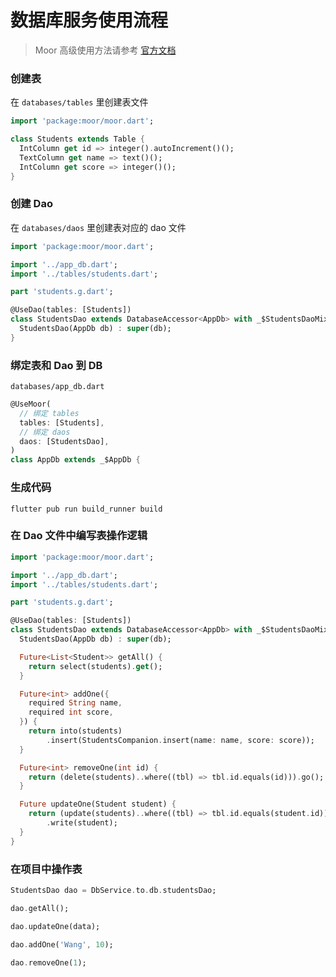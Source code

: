 # 数据库服务使用流程

> Moor 高级使用方法请参考 [官方文档](https://moor.simonbinder.eu/docs/)

### 创建表

在 `databases/tables` 里创建表文件

```dart
import 'package:moor/moor.dart';

class Students extends Table {
  IntColumn get id => integer().autoIncrement()();
  TextColumn get name => text()();
  IntColumn get score => integer()();
}
```

### 创建 Dao

在 `databases/daos` 里创建表对应的 dao 文件

```dart
import 'package:moor/moor.dart';

import '../app_db.dart';
import '../tables/students.dart';

part 'students.g.dart';

@UseDao(tables: [Students])
class StudentsDao extends DatabaseAccessor<AppDb> with _$StudentsDaoMixin {
  StudentsDao(AppDb db) : super(db);
}
```

### 绑定表和 Dao 到 DB

`databases/app_db.dart`

```dart
@UseMoor(
  // 绑定 tables
  tables: [Students],
  // 绑定 daos
  daos: [StudentsDao],
)
class AppDb extends _$AppDb {
```

### 生成代码

```shell
flutter pub run build_runner build 
```

### 在 Dao 文件中编写表操作逻辑

```dart
import 'package:moor/moor.dart';

import '../app_db.dart';
import '../tables/students.dart';

part 'students.g.dart';

@UseDao(tables: [Students])
class StudentsDao extends DatabaseAccessor<AppDb> with _$StudentsDaoMixin {
  StudentsDao(AppDb db) : super(db);

  Future<List<Student>> getAll() {
    return select(students).get();
  }

  Future<int> addOne({
    required String name,
    required int score,
  }) {
    return into(students)
        .insert(StudentsCompanion.insert(name: name, score: score));
  }

  Future<int> removeOne(int id) {
    return (delete(students)..where((tbl) => tbl.id.equals(id))).go();
  }

  Future updateOne(Student student) {
    return (update(students)..where((tbl) => tbl.id.equals(student.id)))
        .write(student);
  }
}
```


### 在项目中操作表

```dart
StudentsDao dao = DbService.to.db.studentsDao;

dao.getAll();

dao.updateOne(data);
    
dao.addOne('Wang', 10);

dao.removeOne(1);
```